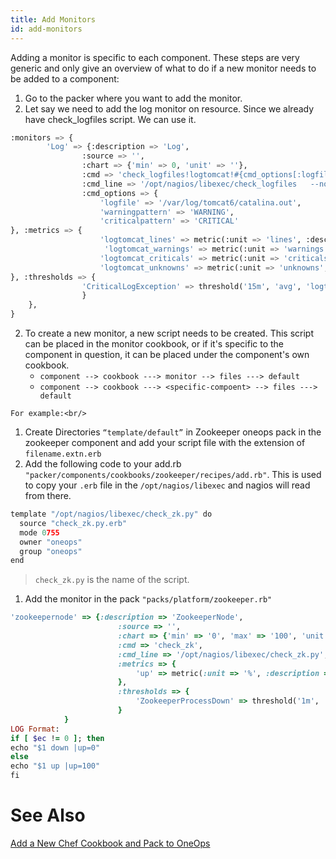 ```yaml
---
title: Add Monitors
id: add-monitors
---
```


Adding a monitor is specific to each component. These steps are very generic and only give an overview of what to do if a new monitor needs to be added to a component:

1. Go to the packer where you want to add the monitor.
  1. Let say we need to add the log monitor on resource. Since we already have check_logfiles script. We can use it.

~~~python
:monitors => {  
      	'Log' => {:description => 'Log',
            	:source => '',
            	:chart => {'min' => 0, 'unit' => ''},
            	:cmd => 'check_logfiles!logtomcat!#{cmd_options[:logfile]}!#{cmd_options[:warningpattern]}!#{cmd_options[:criticalpattern]}',
            	:cmd_line => '/opt/nagios/libexec/check_logfiles   --noprotocol --tag=$ARG1$ --logfile=$ARG2$ --warningpattern="$ARG3$" --criticalpattern="$ARG4$"'
            	:cmd_options => {
                  	'logfile' => '/var/log/tomcat6/catalina.out',
                  	'warningpattern' => 'WARNING',
                  	'criticalpattern' => 'CRITICAL'
}, :metrics => {
                 	'logtomcat_lines' => metric(:unit => 'lines', :description => 'Scanned Lines', :dstype => 'GAUGE'),
                     'logtomcat_warnings' => metric(:unit => 'warnings', :description => 'Warnings', :dstype => 'GAUGE'),
                 	'logtomcat_criticals' => metric(:unit => 'criticals', :description => 'Criticals', :dstype => 'GAUGE'),
                 	'logtomcat_unknowns' => metric(:unit => 'unknowns', :description => 'Unknowns', :dstype => 'GAUGE')
}, :thresholds => {
              	'CriticalLogException' => threshold('15m', 'avg', 'logtomcat_criticals', trigger('>=', 1, 15, 1), reset('<', 1, 15, 1)),
             	}
   	},          
}
~~~

  2. To create a new monitor, a new script needs to be created. This script can be placed in the monitor cookbook, or if it's specific to the component in question, it can be placed under the component's own cookbook.<br/>
      * `component --> cookbook ---> monitor --> files ---> default`<br/>
      * `component --> cookbook ---> <specific-compoent> --> files ---> default`

    For example:<br/>

1. Create Directories `“template/default”` in Zookeeper oneops pack in the zookeeper component and add your script file with the extension of `filename.extn.erb`
2. Add the following code to your add.rb `"packer/components/cookbooks/zookeeper/recipes/add.rb"`. This is used to copy your `.erb` file in the `/opt/nagios/libexec` and nagios will read from there.

~~~python
template "/opt/nagios/libexec/check_zk.py" do
  source "check_zk.py.erb"
  mode 0755
  owner "oneops"
  group "oneops"
end
~~~

> `check_zk.py` is the name of the script.

1. Add the monitor in the pack `"packs/platform/zookeeper.rb"`

~~~ruby
'zookeepernode' => {:description => 'ZookeeperNode',
                       	:source => '',
                       	:chart => {'min' => '0', 'max' => '100', 'unit' => 'Percent'},
                       	:cmd => 'check_zk',
                       	:cmd_line => '/opt/nagios/libexec/check_zk.py',
                       	:metrics => {
                           	'up' => metric(:unit => '%', :description => 'Percent Up'),
                       	},
                       	:thresholds => {
                           	'ZookeeperProcessDown' => threshold('1m', 'avg', 'up', trigger('<', 90, 1, 1), reset('>', 90, 1, 1))
                       	}
         	}
LOG Format:
if [ $ec != 0 ]; then
echo "$1 down |up=0"
else
echo "$1 up |up=100"
fi
~~~

# See Also

[Add a New Chef Cookbook and Pack to OneOps](../howto/#add-a-new-chef-cookbook-and-pack-to-oneops)
